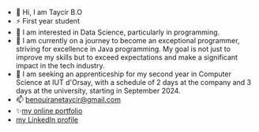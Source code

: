- 👋 Hi, I am Taycir B.O
- ⚡ First year student
- 👀 I am interested in Data Science, particularly in programming.
- 🌱 I am currently on a journey to become an exceptional programmer, striving for excellence in Java programming.
My goal is not just to improve my skills but to exceed expectations and make a significant impact in the tech industry.
- 💞️  I am seeking an apprenticeship for my second year in Computer Science at IUT d'Orsay, with a schedule of 2 days at the company and 3 days at the university, starting in September 2024.
- 📫 benouiranetaycir@gmail.com
- ✨[my online portfolio](https://taycir-b.github.io/PortfolioTaycirBenOuirane)
- [my LinkedIn profile](https://www.linkedin.com/in/taycir-ben-ouirane-40a93a1a2/)


<!---
Taycir-B/Taycir-B is a ✨ special ✨ repository because its `README.md` (this file) appears on your GitHub profile.
You can click the Preview link to take a look at your changes.
--->
